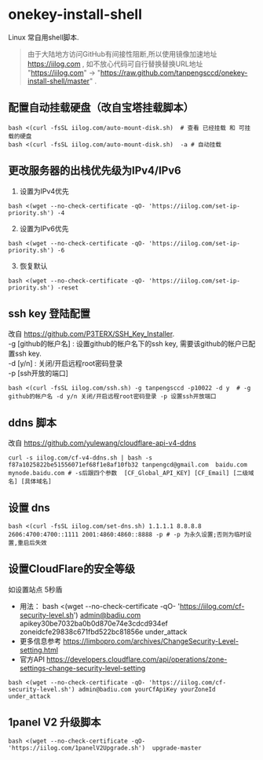 # onekey-install-shell
Linux 常自用shell脚本.
> 由于大陆地方访问GitHub有间接性阻断,所以使用镜像加速地址 https://iilog.com , 如不放心代码可自行替换替换URL地址 "https://iilog.com" ->  "https://raw.github.com/tanpengsccd/onekey-install-shell/master" .
## 配置自动挂载硬盘（改自宝塔挂载脚本）
 ```shell
 bash <(curl -fsSL iilog.com/auto-mount-disk.sh)  # 查看 已经挂载 和 可挂载的硬盘
 bash <(curl -fsSL iilog.com/auto-mount-disk.sh)  -a # 自动挂载
 ```
## 更改服务器的出栈优先级为IPv4/IPv6

  1. 设置为IPv4优先
  ```
  bash <(wget --no-check-certificate -qO- 'https://iilog.com/set-ip-priority.sh') -4
  ```
  2. 设置为IPv6优先
  ```
  bash <(wget --no-check-certificate -qO- 'https://iilog.com/set-ip-priority.sh') -6
  ```
  3. 恢复默认
  ```
  bash <(wget --no-check-certificate -qO- 'https://iilog.com/set-ip-priority.sh') -reset
  ```
## ssh key 登陆配置 
  改自 https://github.com/P3TERX/SSH_Key_Installer.   
  -g [github的帐户名]   : 设置github的帐户名下的ssh key, 需要该github的帐户已配置ssh key.  
  -d [y/n] : 关闭/开启远程root密码登录   
  -p [ssh开放的端口]  
  ```
  bash <(curl -fsSL iilog.com/ssh.sh) -g tanpengsccd -p10022 -d y  # -g github的帐户名 -d y/n 关闭/开启远程root密码登录 -p 设置ssh开放端口
  ```
## ddns 脚本  
  改自 https://github.com/yulewang/cloudflare-api-v4-ddns
  ```
  curl -s iilog.com/cf-v4-ddns.sh | bash -s  f87a1025822be51556071ef68f1e8af10fb32 tanpengcd@gmail.com  baidu.com mynode.baidu.com # -s后跟四个参数  [CF_Global_API_KEY] [CF_Email] [二级域名] [具体域名]
  ```
## 设置 dns 

  ```
  bash <(curl -fsSL iilog.com/set-dns.sh) 1.1.1.1 8.8.8.8 2606:4700:4700::1111 2001:4860:4860::8888 -p # -p 为永久设置;否则为临时设置,重启后失效
  ```
## 设置CloudFlare的安全等级 
如设置站点 5秒盾 
  - 用法： bash <(wget --no-check-certificate -qO- 'https://iilog.com/cf-security-level.sh') admin@badiu.com apikey30be7032ba0b0d870e74e3cdcd934ef zoneidcfe29838c671fbd522bc81856e under_attack
  - 更多信息参考 https://limbopro.com/archives/ChangeSecurity-Level-setting.html
  - 官方API     https://developers.cloudflare.com/api/operations/zone-settings-change-security-level-setting
  ```
  bash <(wget --no-check-certificate -qO- 'https://iilog.com/cf-security-level.sh') admin@badiu.com yourCfApiKey yourZoneId under_attack
  ```
## 1panel V2 升级脚本
 ```
 bash <(wget --no-check-certificate -qO- 'https://iilog.com/1panelV2Upgrade.sh')  upgrade-master
 ```

